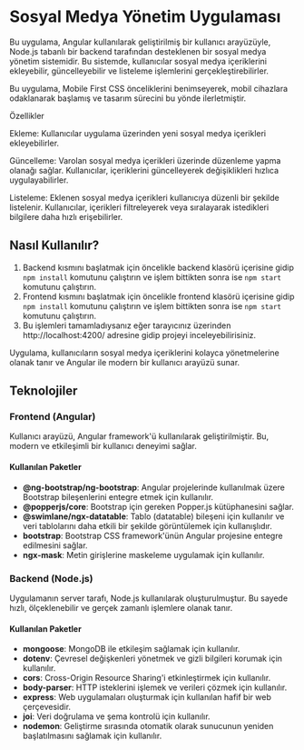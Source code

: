 # Sosyal Medya Yönetim Uygulaması

Bu uygulama, Angular kullanılarak geliştirilmiş bir kullanıcı arayüzüyle, Node.js tabanlı bir backend tarafından desteklenen bir sosyal medya yönetim sistemidir. 
Bu sistemde, kullanıcılar sosyal medya içeriklerini ekleyebilir, güncelleyebilir ve listeleme işlemlerini gerçekleştirebilirler.

Bu uygulama, Mobile First CSS önceliklerini benimseyerek, mobil cihazlara odaklanarak başlamış ve tasarım sürecini bu yönde ilerletmiştir.

Özellikler

Ekleme: Kullanıcılar uygulama üzerinden yeni sosyal medya içerikleri ekleyebilirler.

Güncelleme: Varolan sosyal medya içerikleri üzerinde düzenleme yapma olanağı sağlar. Kullanıcılar, içeriklerini güncelleyerek değişiklikleri hızlıca uygulayabilirler.

Listeleme: Eklenen sosyal medya içerikleri kullanıcıya düzenli bir şekilde listelenir. Kullanıcılar, içerikleri filtreleyerek veya sıralayarak istedikleri bilgilere daha hızlı erişebilirler.


## Nasıl Kullanılır?

1. Backend kısmını başlatmak için öncelikle backend klasörü içerisine gidip  `npm install` komutunu çalıştırın ve işlem bittikten sonra ise  `npm start` komutunu çalıştırın.
2. Frontend kısmını başlatmak için öncelikle frontend klasörü içerisine gidip `npm install` komutunu çalıştırın ve işlem bittikten sonra ise  `npm start` komutunu çalıştırın.
3. Bu işlemleri tamamladıysanız eğer tarayıcınız üzerinden http://localhost:4200/ adresine gidip projeyi inceleyebilirisiniz.

Uygulama, kullanıcıların sosyal medya içeriklerini kolayca yönetmelerine olanak tanır ve Angular ile modern bir kullanıcı arayüzü sunar.

## Teknolojiler

### Frontend (Angular)

Kullanıcı arayüzü, Angular framework'ü kullanılarak geliştirilmiştir. Bu, modern ve etkileşimli bir kullanıcı deneyimi sağlar.

#### Kullanılan Paketler

- **@ng-bootstrap/ng-bootstrap**: Angular projelerinde kullanılmak üzere Bootstrap bileşenlerini entegre etmek için kullanılır.
- **@popperjs/core**: Bootstrap için gereken Popper.js kütüphanesini sağlar.
- **@swimlane/ngx-datatable**: Tablo (datatable) bileşeni için kullanılır ve veri tablolarını daha etkili bir şekilde görüntülemek için kullanışlıdır.
- **bootstrap**: Bootstrap CSS framework'ünün Angular projesine entegre edilmesini sağlar.
- **ngx-mask**: Metin girişlerine maskeleme uygulamak için kullanılır.

### Backend (Node.js)

Uygulamanın server tarafı, Node.js kullanılarak oluşturulmuştur. Bu sayede hızlı, ölçeklenebilir ve gerçek zamanlı işlemlere olanak tanır.

#### Kullanılan Paketler

- **mongoose**: MongoDB ile etkileşim sağlamak için kullanılır.
- **dotenv**: Çevresel değişkenleri yönetmek ve gizli bilgileri korumak için kullanılır.
- **cors**: Cross-Origin Resource Sharing'i etkinleştirmek için kullanılır.
- **body-parser**: HTTP isteklerini işlemek ve verileri çözmek için kullanılır.
- **express**: Web uygulamaları oluşturmak için kullanılan hafif bir web çerçevesidir.
- **joi**: Veri doğrulama ve şema kontrolü için kullanılır.
- **nodemon**: Geliştirme sırasında otomatik olarak sunucunun yeniden başlatılmasını sağlamak için kullanılır.




